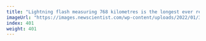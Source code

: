 ```yaml
---
title: "Lightning flash measuring 768 kilometres is the longest ever recorded"
imageUrl: "https://images.newscientist.com/wp-content/uploads/2022/01/31182332/PRI_220970367.jpg?width=600"
index: 401
weight: 401
---
```

